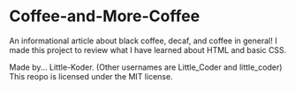 <!--Title of the repo-->
# Coffee-and-More-Coffee
 An informational article about black coffee, decaf, and coffee in general! I made this project to review what I have learned about HTML and basic CSS.

 Made by... Little-Koder. (Other usernames are Little_Coder and little_coder)
 This reopo is licensed under the MIT license.